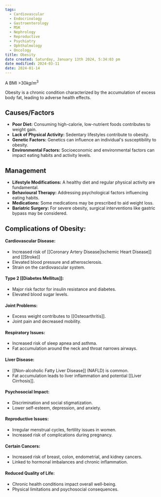 ```yaml
---
tags:
  - Cardiovascular
  - Endocrinology
  - Gastroenterology
  - MSK
  - Nephrology
  - Reproductive
  - Psychiatry
  - Ophthalmology
  - Oncology
title: Obesity
date created: Saturday, January 13th 2024, 5:34:03 pm
date modified: 2024-03-11
date: 2024-01-14
---
```

A BMI >$30 kg/m^3$ 

Obesity is a chronic condition characterized by the accumulation of excess body fat, leading to adverse health effects.

## Causes/Factors

- **Poor Diet:** Consuming high-calorie, low-nutrient foods contributes to weight gain.
- **Lack of Physical Activity:** Sedentary lifestyles contribute to obesity.
- **Genetic Factors:** Genetics can influence an individual's susceptibility to obesity.
- **Environmental Factors:** Socioeconomic and environmental factors can impact eating habits and activity levels.

## Management

- **Lifestyle Modifications:** A healthy diet and regular physical activity are fundamental.
- **Behavioural Therapy:** Addressing psychological factors influencing eating habits.
- **Medications:** Some medications may be prescribed to aid weight loss.
- **Bariatric Surgery:** For severe obesity, surgical interventions like gastric bypass may be considered.


## Complications of Obesity:

#### **Cardiovascular Disease:**

- Increased risk of [[Coronary Artery Disease|Ischemic Heart Disease]] and [[Stroke]]
- Elevated blood pressure and atherosclerosis.
- Strain on the cardiovascular system.

#### **Type 2 [[Diabetes Mellitus]]:**

- Major risk factor for insulin resistance and diabetes.
- Elevated blood sugar levels.

#### **Joint Problems:**
    
- Excess weight contributes to [[Osteoarthritis]].
- Joint pain and decreased mobility.

#### **Respiratory Issues:**

- Increased risk of sleep apnea and asthma.
- Fat accumulation around the neck and throat narrows airways.

#### **Liver Disease:**
    
- [[Non-alcoholic Fatty Liver Disease]] (NAFLD) is common.
- Fat accumulation leads to liver inflammation and potential [[Liver Cirrhosis]].

#### **Psychosocial Impact:**

- Discrimination and social stigmatization.
- Lower self-esteem, depression, and anxiety.

#### **Reproductive Issues:**

- Irregular menstrual cycles, fertility issues in women.
- Increased risk of complications during pregnancy.

#### **Certain Cancers:**

- Increased risk of breast, colon, endometrial, and kidney cancers.
- Linked to hormonal imbalances and chronic inflammation.

#### **Reduced Quality of Life:**

- Chronic health conditions impact overall well-being.
- Physical limitations and psychosocial consequences.